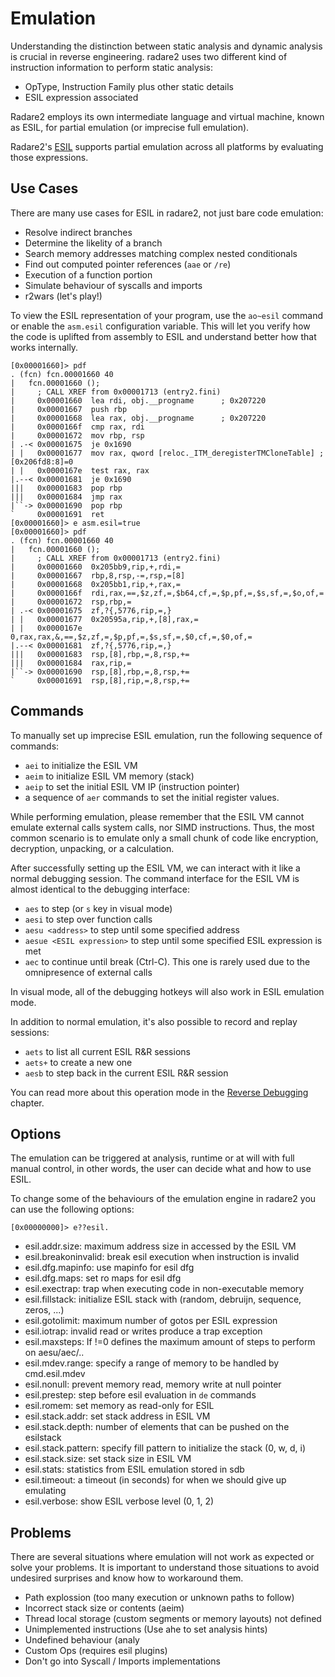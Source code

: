 # Emulation

Understanding the distinction between static analysis and dynamic analysis is crucial in reverse engineering. radare2 uses two different kind of instruction information to perform static analysis:

* OpType, Instruction Family plus other static details
* ESIL expression associated

Radare2 employs its own intermediate language and virtual machine, known as ESIL, for partial emulation (or imprecise full emulation).

Radare2's [ESIL](../emulation/esil.md) supports partial emulation across all platforms by evaluating those expressions.

## Use Cases

There are many use cases for ESIL in radare2, not just bare code emulation:

* Resolve indirect branches
* Determine the likelity of a branch
* Search memory addresses matching complex nested conditionals
* Find out computed pointer references (`aae` or `/re`)
* Execution of a function portion
* Simulate behaviour of syscalls and imports
* r2wars (let's play!)

To view the ESIL representation of your program, use the `ao~esil` command or enable the `asm.esil` configuration variable. This will let you verify how the code is uplifted from assembly to ESIL and understand better how that works internally.

```
[0x00001660]> pdf
. (fcn) fcn.00001660 40
|   fcn.00001660 ();
|     ; CALL XREF from 0x00001713 (entry2.fini)
|     0x00001660  lea rdi, obj.__progname      ; 0x207220
|     0x00001667  push rbp
|     0x00001668  lea rax, obj.__progname      ; 0x207220
|     0x0000166f  cmp rax, rdi
|     0x00001672  mov rbp, rsp
| .-< 0x00001675  je 0x1690
| |   0x00001677  mov rax, qword [reloc._ITM_deregisterTMCloneTable] ; [0x206fd8:8]=0
| |   0x0000167e  test rax, rax
|.--< 0x00001681  je 0x1690
|||   0x00001683  pop rbp
|||   0x00001684  jmp rax
|``-> 0x00001690  pop rbp
`     0x00001691  ret
[0x00001660]> e asm.esil=true
[0x00001660]> pdf
. (fcn) fcn.00001660 40
|   fcn.00001660 ();
|     ; CALL XREF from 0x00001713 (entry2.fini)
|     0x00001660  0x205bb9,rip,+,rdi,=
|     0x00001667  rbp,8,rsp,-=,rsp,=[8]
|     0x00001668  0x205bb1,rip,+,rax,=
|     0x0000166f  rdi,rax,==,$z,zf,=,$b64,cf,=,$p,pf,=,$s,sf,=,$o,of,=
|     0x00001672  rsp,rbp,=
| .-< 0x00001675  zf,?{,5776,rip,=,}
| |   0x00001677  0x20595a,rip,+,[8],rax,=
| |   0x0000167e  0,rax,rax,&,==,$z,zf,=,$p,pf,=,$s,sf,=,$0,cf,=,$0,of,=
|.--< 0x00001681  zf,?{,5776,rip,=,}
|||   0x00001683  rsp,[8],rbp,=,8,rsp,+=
|||   0x00001684  rax,rip,=
|``-> 0x00001690  rsp,[8],rbp,=,8,rsp,+=
`     0x00001691  rsp,[8],rip,=,8,rsp,+=
```

## Commands

To manually set up imprecise ESIL emulation, run the following sequence of commands:

- `aei` to initialize the ESIL VM
- `aeim` to initialize ESIL VM memory (stack)
- `aeip` to set the initial ESIL VM IP (instruction pointer)
- a sequence of `aer` commands to set the initial register values.

While performing emulation, please remember that the ESIL VM cannot emulate external calls system calls, nor SIMD instructions. Thus, the most common scenario is to emulate only a small chunk of code like encryption, decryption, unpacking, or a calculation.

After successfully setting up the ESIL VM, we can interact with it like a normal debugging session.
The command interface for the ESIL VM is almost identical to the debugging interface:

- `aes` to step (or `s` key in visual mode)
- `aesi` to step over function calls
- `aesu <address>` to step until some specified address
- `aesue <ESIL expression>` to step until some specified ESIL expression is met
- `aec` to continue until break (Ctrl-C). This one is rarely used due to the omnipresence of external calls

In visual mode, all of the debugging hotkeys will also work in ESIL emulation mode.

In addition to normal emulation, it's also possible to record and replay sessions:

- `aets` to list all current ESIL R&R sessions
- `aets+` to create a new one
- `aesb` to step back in the current ESIL R&R session

You can read more about this operation mode in the [Reverse Debugging](../debugger/revdebug.md) chapter.

## Options

The emulation can be triggered at analysis, runtime or at will with full manual control, in other words, the user can decide what and how to use ESIL.

To change some of the behaviours of the emulation engine in radare2 you can use the following options:

`[0x00000000]> e??esil.`

- esil.addr.size: maximum address size in accessed by the ESIL VM
- esil.breakoninvalid: break esil execution when instruction is invalid
- esil.dfg.mapinfo: use mapinfo for esil dfg
- esil.dfg.maps: set ro maps for esil dfg
- esil.exectrap: trap when executing code in non-executable memory
- esil.fillstack: initialize ESIL stack with (random, debruijn, sequence, zeros, ...)
- esil.gotolimit: maximum number of gotos per ESIL expression
- esil.iotrap: invalid read or writes produce a trap exception
- esil.maxsteps: If !=0 defines the maximum amount of steps to perform on aesu/aec/..
- esil.mdev.range: specify a range of memory to be handled by cmd.esil.mdev
- esil.nonull: prevent memory read, memory write at null pointer
- esil.prestep: step before esil evaluation in `de` commands
- esil.romem: set memory as read-only for ESIL
- esil.stack.addr: set stack address in ESIL VM
- esil.stack.depth: number of elements that can be pushed on the esilstack
- esil.stack.pattern: specify fill pattern to initialize the stack (0, w, d, i)
- esil.stack.size: set stack size in ESIL VM
- esil.stats: statistics from ESIL emulation stored in sdb
- esil.timeout: a timeout (in seconds) for when we should give up emulating
- esil.verbose: show ESIL verbose level (0, 1, 2)

## Problems

There are several situations where emulation will not work as expected or solve your problems. It is important to understand those situations to avoid undesired surprises and know how to workaround them.

* Path explossion (too many execution or unknown paths to follow)
* Incorrect stack size or contents (aeim)
* Thread local storage (custom segments or memory layouts) not defined
* Unimplemented instructions (Use ahe to set analysis hints)
* Undefined behaviour (analy
* Custom Ops (requires esil plugins)
* Don't go into Syscall / Imports implementations

